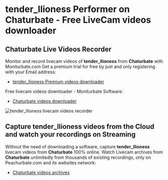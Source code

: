 # tender_llioness Performer on Chaturbate - Free LiveCam videos downloader

## Chaturbate Live Videos Recorder

Monitor and record livecam videos of **tender_llioness** from **Chaturbate** with Moniturbate.com
Get a premium trial for free by just and only registering with your Email address:
* [tender_llioness Premium videos downloader](https://moniturbate.com/request-demo-licence-key.html)

Free livecam videos downloader - Moniturbate Software:
* [Chaturbate videos downloader](https://moniturbate.com/moniturbate-download-software.html)

![tender_llioness livecam videos recorder](https://peachurnet.com/templates/moniturbate-software.png)


## Capture tender_llioness videos from the Cloud and watch your recordings on Streaming

Without the need of downloading a software, capture **tender_llioness** livecam videos from **Chaturbate** 100% online.
Watch Livecam archives from **Chaturbate** unlimitedly from thousands of existing recordings, only on Peachurbate.com and its websites network:
* [Chaturbate videos archives](https://peachurnet.com/)